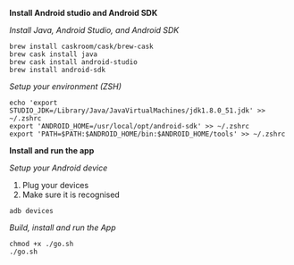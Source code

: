 **Install Android studio and Android SDK**

*Install Java, Android Studio, and Android SDK*
```
brew install caskroom/cask/brew-cask
brew cask install java
brew cask install android-studio
brew install android-sdk
```

*Setup your environment (ZSH)*
```
echo 'export STUDIO_JDK=/Library/Java/JavaVirtualMachines/jdk1.8.0_51.jdk' >> ~/.zshrc
export 'ANDROID_HOME=/usr/local/opt/android-sdk' >> ~/.zshrc
export 'PATH=$PATH:$ANDROID_HOME/bin:$ANDROID_HOME/tools' >> ~/.zshrc
```

**Install and run the app**


*Setup your Android device*

1. Plug your devices
2. Make sure it is recognised
```
adb devices
```

*Build, install and run the App*
```
chmod +x ./go.sh
./go.sh
```
